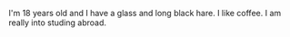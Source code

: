  I'm 18 years old and I have a glass and long black hare. I like coffee.
I am really into studing abroad.
